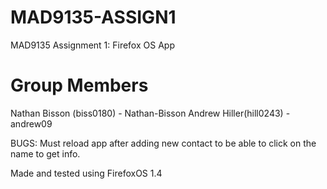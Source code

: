 MAD9135-ASSIGN1
===============

MAD9135 Assignment 1: Firefox OS App

Group Members
=============
Nathan Bisson (biss0180) - Nathan-Bisson
Andrew Hiller(hill0243) - andrew09

BUGS: Must reload app after adding new contact to be able to click on the name to get info.

Made and tested using FirefoxOS 1.4